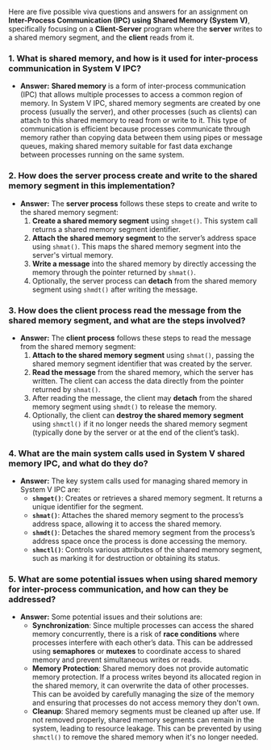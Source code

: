 Here are five possible viva questions and answers for an assignment on **Inter-Process Communication (IPC) using Shared Memory (System V)**, specifically focusing on a **Client-Server** program where the **server** writes to a shared memory segment, and the **client** reads from it.

### 1. **What is shared memory, and how is it used for inter-process communication in System V IPC?**
   - **Answer:** **Shared memory** is a form of inter-process communication (IPC) that allows multiple processes to access a common region of memory. In System V IPC, shared memory segments are created by one process (usually the server), and other processes (such as clients) can attach to this shared memory to read from or write to it. This type of communication is efficient because processes communicate through memory rather than copying data between them using pipes or message queues, making shared memory suitable for fast data exchange between processes running on the same system.

### 2. **How does the server process create and write to the shared memory segment in this implementation?**
   - **Answer:** The **server process** follows these steps to create and write to the shared memory segment:
     1. **Create a shared memory segment** using `shmget()`. This system call returns a shared memory segment identifier.
     2. **Attach the shared memory segment** to the server’s address space using `shmat()`. This maps the shared memory segment into the server's virtual memory.
     3. **Write a message** into the shared memory by directly accessing the memory through the pointer returned by `shmat()`.
     4. Optionally, the server process can **detach** from the shared memory segment using `shmdt()` after writing the message.

### 3. **How does the client process read the message from the shared memory segment, and what are the steps involved?**
   - **Answer:** The **client process** follows these steps to read the message from the shared memory segment:
     1. **Attach to the shared memory segment** using `shmat()`, passing the shared memory segment identifier that was created by the server.
     2. **Read the message** from the shared memory, which the server has written. The client can access the data directly from the pointer returned by `shmat()`.
     3. After reading the message, the client may **detach** from the shared memory segment using `shmdt()` to release the memory.
     4. Optionally, the client can **destroy the shared memory segment** using `shmctl()` if it no longer needs the shared memory segment (typically done by the server or at the end of the client’s task).

### 4. **What are the main system calls used in System V shared memory IPC, and what do they do?**
   - **Answer:** The key system calls used for managing shared memory in System V IPC are:
     - **`shmget()`**: Creates or retrieves a shared memory segment. It returns a unique identifier for the segment.
     - **`shmat()`**: Attaches the shared memory segment to the process’s address space, allowing it to access the shared memory.
     - **`shmdt()`**: Detaches the shared memory segment from the process’s address space once the process is done accessing the memory.
     - **`shmctl()`**: Controls various attributes of the shared memory segment, such as marking it for destruction or obtaining its status.

### 5. **What are some potential issues when using shared memory for inter-process communication, and how can they be addressed?**
   - **Answer:** Some potential issues and their solutions are:
     - **Synchronization**: Since multiple processes can access the shared memory concurrently, there is a risk of **race conditions** where processes interfere with each other’s data. This can be addressed using **semaphores** or **mutexes** to coordinate access to shared memory and prevent simultaneous writes or reads.
     - **Memory Protection**: Shared memory does not provide automatic memory protection. If a process writes beyond its allocated region in the shared memory, it can overwrite the data of other processes. This can be avoided by carefully managing the size of the memory and ensuring that processes do not access memory they don't own.
     - **Cleanup**: Shared memory segments must be cleaned up after use. If not removed properly, shared memory segments can remain in the system, leading to resource leakage. This can be prevented by using `shmctl()` to remove the shared memory when it's no longer needed.

